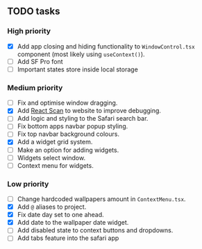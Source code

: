 ## TODO tasks

### High priority

- [x] Add app closing and hiding functionality to `WindowControl.tsx` component (most likely using `useContext()`).
- [ ] Add SF Pro font
- [ ] Important states store inside local storage

### Medium priority

- [ ] Fix and optimise window dragging.
- [x] Add [React Scan](https://github.com/aidenybai/react-scan) to website to improve debugging.
- [ ] Add logic and styling to the Safari search bar.
- [ ] Fix bottom apps navbar popup styling.
- [ ] Fix top navbar background colours.
- [x] Add a widget grid system.
- [ ] Make an option for adding widgets.
- [ ] Widgets select window.
- [ ] Context menu for widgets.

### Low priority

- [ ] Change hardcoded wallpapers amount in `ContextMenu.tsx`.
- [x] Add `@` aliases to project.
- [x] Fix date day set to one ahead.
- [x] Add date to the wallpaper date widget.
- [ ] Add disabled state to context buttons and dropdowns.
- [ ] Add tabs feature into the safari app

